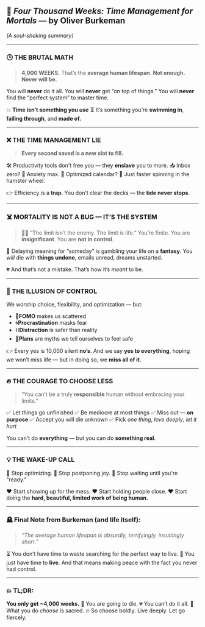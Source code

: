 ## 📘 _Four Thousand Weeks: Time Management for Mortals_ — by Oliver Burkeman

_(A soul-shaking summary)_

---

### 🕒 THE BRUTAL MATH

> **4,000 WEEKS.**
> That’s the **average human lifespan**.
> **Not enough. Never will be.**

You will **never** do it all.
You will **never** get “on top of things.”
You will **never** find the “perfect system” to master time.

💥 **Time isn’t something you _use_**
⏳ It’s something you’re **swimming in**, **failing through**, and **made of.**

---

### ❌ THE TIME MANAGEMENT LIE

> **Every second saved is a new slot to fill.**

🛠️ Productivity tools don't free you — they **enslave** you to more.
📥 Inbox zero? 🧠 Anxiety max.
📅 Optimized calendar? 🔁 Just faster spinning in the hamster wheel.

👉 Efficiency is a **trap**.
You don’t clear the decks — the **tide never stops**.

---

### ☠️ MORTALITY IS NOT A BUG — IT’S THE SYSTEM

> 🧍‍♂️ “The limit isn’t the enemy. The limit is life.”
> You’re finite.
> You are **insignificant**.
> You are **not in control**.

🔮 Delaying meaning for “someday” is gambling your life on a **fantasy**.
You _will_ die with **things undone**, emails unread, dreams unstarted.

💔 And that’s not a mistake. That’s how it’s _meant_ to be.

---

### 🧠 THE ILLUSION OF CONTROL

We worship choice, flexibility, and optimization — but:

- 📍**FOMO** makes us scattered
- 🌀**Procrastination** masks fear
- ⛓️**Distraction** is safer than reality
- 🧩**Plans** are myths we tell ourselves to feel safe

👉 Every yes is 10,000 silent **no’s**.
And we say **yes to everything**, hoping we won’t miss life —
but in doing so, we **miss all of it**.

---

### 🔥 THE COURAGE TO CHOOSE LESS

> “You can’t be a truly **responsible** human without embracing your limits.”

✅ Let things go unfinished
✅ Be mediocre at most things
✅ Miss out — **on purpose**
✅ Accept you will die unknown
✅ Pick _one thing_, _love deeply_, _let it hurt_

You can’t do **everything** —
but you can do **something real**.

---

### 💡 THE WAKE-UP CALL

🧨 Stop optimizing.
🧨 Stop postponing joy.
🧨 Stop waiting until you're “ready.”

❤️ Start showing up for the mess.
❤️ Start holding people close.
❤️ Start doing the **hard, beautiful, limited work of being human.**

---

### 🪦 Final Note from Burkeman (and life itself):

> _“The average human lifespan is absurdly, terrifyingly, insultingly short.”_

⏳ You don’t have time to waste searching for the perfect way to live.
🧠 You just have time to **live**.
And that means making peace with the fact you never had control.

---

### 💥 TL;DR:

**You only get \~4,000 weeks.**
🧨 You are going to die.
💔 You can’t do it all.
🚪 What you do _choose_ is sacred.
🔥 So choose boldly. Live deeply. Let go fiercely.
